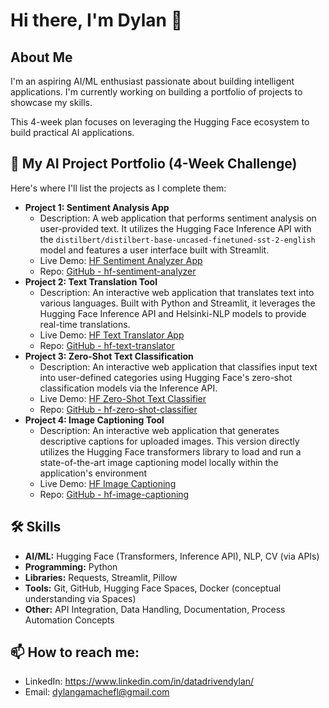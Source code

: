 # Hi there, I'm Dylan 👋

## About Me
I'm an aspiring AI/ML enthusiast passionate about building intelligent applications. I'm currently working on building a portfolio of projects to showcase my skills.

This 4-week plan focuses on leveraging the Hugging Face ecosystem to build practical AI applications.

## 🚀 My AI Project Portfolio (4-Week Challenge)

Here's where I'll list the projects as I complete them:

*   **Project 1: Sentiment Analysis App**
    *   Description: A web application that performs sentiment analysis on user-provided text. It utilizes the Hugging Face Inference API with the `distilbert/distilbert-base-uncased-finetuned-sst-2-english` model and features a user interface built with Streamlit.
    *   Live Demo: [HF Sentiment Analyzer App](https://dylangamachefl-hf-sentiment-analyzer.hf.space)
    *   Repo: [GitHub - hf-sentiment-analyzer](https://github.com/dylangamachefl/hf-sentiment-analyzer)
*   **Project 2: Text Translation Tool**
    *   Description: An interactive web application that translates text into various languages. Built with Python and Streamlit, it leverages the Hugging Face Inference API and Helsinki-NLP models to provide real-time translations.
    *   Live Demo: [HF Text Translator App](https://dylangamachefl-hf-text-translator.hf.space)
    *   Repo: [GitHub - hf-text-translator](https://github.com/dylangamachefl/hf-text-translator)
*   **Project 3: Zero-Shot Text Classification**
    *   Description: An interactive web application that classifies input text into user-defined categories using Hugging Face's zero-shot classification models via the Inference API.
    *   Live Demo: [HF Zero-Shot Text Classifier](https://dylangamachefl-hf-zero-shot-classifier.hf.space) 
    *   Repo: [GitHub - hf-zero-shot-classifier](https://github.com/dylangamachefl/hf-zero-shot-classifier)
*   **Project 4: Image Captioning Tool**
    *   Description: An interactive web application that generates descriptive captions for uploaded images. This version directly utilizes the Hugging Face transformers library to load and run a state-of-the-art image captioning model locally within the application's environment
    *   Live Demo: [HF Image Captioning](https://dylangamachefl-hf-image-captioning.hf.space) 
    *   Repo: [GitHub - hf-image-captioning](https://github.com/dylangamachefl/hf-image-captioning)
## 🛠️ Skills
*   **AI/ML:** Hugging Face (Transformers, Inference API), NLP, CV (via APIs)
*   **Programming:** Python
*   **Libraries:** Requests, Streamlit, Pillow
*   **Tools:** Git, GitHub, Hugging Face Spaces, Docker (conceptual understanding via Spaces)
*   **Other:** API Integration, Data Handling, Documentation, Process Automation Concepts

## 📫 How to reach me:
*   LinkedIn: https://www.linkedin.com/in/datadrivendylan/
*   Email: dylangamachefl@gmail.com
